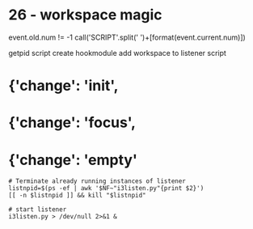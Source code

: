 # 26 - workspace magic

event.old.num != -1
call('SCRIPT'.split(' ')+[format(event.current.num)])

getpid script
create hookmodule
add workspace to listener script
# {'change': 'init',
# {'change': 'focus',
# {'change': 'empty'


``` shell
# Terminate already running instances of listener
listnpid=$(ps -ef | awk '$NF~"i3listen.py"{print $2}')
[[ -n $listnpid ]] && kill "$listnpid"

# start listener
i3listen.py > /dev/null 2>&1 &
```

